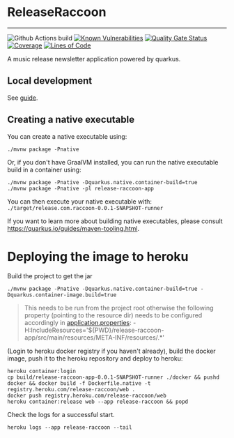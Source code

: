 # ReleaseRaccoon

---

![Github Actions build](https://github.com/jaivalis/release-raccoon/actions/workflows/build-branches.yml/badge.svg)
[![Known Vulnerabilities](https://snyk.io/test/github/jaivalis/release-raccoon/badge.svg)](https://snyk.io/test/github/jaivalis/release-raccoon)
[![Quality Gate Status](https://sonarcloud.io/api/project_badges/measure?project=jaivalis_release-raccoon&metric=alert_status)](https://sonarcloud.io/summary/new_code?id=jaivalis_release-raccoon)
[![Coverage](https://sonarcloud.io/api/project_badges/measure?project=jaivalis_release-raccoon&metric=coverage)](https://sonarcloud.io/summary/new_code?id=jaivalis_release-raccoon)
[![Lines of Code](https://sonarcloud.io/api/project_badges/measure?project=jaivalis_release-raccoon&metric=ncloc)](https://sonarcloud.io/summary/new_code?id=jaivalis_release-raccoon)

A music release newsletter application powered by quarkus.

## Local development

See [guide](dev-guides/local-development.md).

## Creating a native executable

You can create a native executable using:

```shell script
./mvnw package -Pnative
```

Or, if you don't have GraalVM installed, you can run the native executable build in a container
using:

```shell script
./mvnw package -Pnative -Dquarkus.native.container-build=true
./mvnw package -Pnative -pl release-raccoon-app
```

You can then execute your native executable with: `./target/release.com.raccoon-0.0.1-SNAPSHOT-runner`

If you want to learn more about building native executables, please
consult https://quarkus.io/guides/maven-tooling.html.

# Deploying the image to heroku

Build the project to get the jar

```shell
./mvnw package -Pnative -Dquarkus.native.container-build=true -Dquarkus.container-image.build=true
```

> This needs to be run from the project root otherwise the following property (pointing to the resource dir) needs to be configured accordingly in [application.properties](release-raccoon-app/src/main/resources/application.properties):
> -H:IncludeResources='${PWD}/release-raccoon-app/src/main/resources/META-INF/resources/.\*'

(Login to heroku docker registry if you haven't already), build the docker image, push it to the heroku repository and deploy to heroku:

```shell
heroku container:login
cp build/release-raccoon-app-0.0.1-SNAPSHOT-runner ./docker && pushd docker && docker build -f Dockerfile.native -t registry.heroku.com/release-raccoon/web .
docker push registry.heroku.com/release-raccoon/web
heroku container:release web --app release-raccoon && popd
```

Check the logs for a successful start.

```shell
heroku logs --app release-raccoon --tail
```

